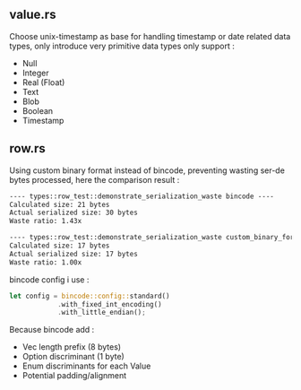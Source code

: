 ## value.rs

Choose unix-timestamp as base for handling timestamp or date related data types, only introduce very primitive data types
only support : 

* Null
* Integer
* Real (Float)
* Text 
* Blob
* Boolean
* Timestamp

## row.rs

Using custom binary format instead of bincode, preventing wasting ser-de bytes processed, here the comparison result : 

```txt
---- types::row_test::demonstrate_serialization_waste bincode ----
Calculated size: 21 bytes
Actual serialized size: 30 bytes
Waste ratio: 1.43x

---- types::row_test::demonstrate_serialization_waste custom_binary_format ----
Calculated size: 17 bytes
Actual serialized size: 17 bytes
Waste ratio: 1.00x
```

bincode config i use : 

```rust
let config = bincode::config::standard()
            .with_fixed_int_encoding()
            .with_little_endian();
```

Because bincode add :
- Vec length prefix (8 bytes)
- Option discriminant (1 byte)
- Enum discriminants for each Value
- Potential padding/alignment
